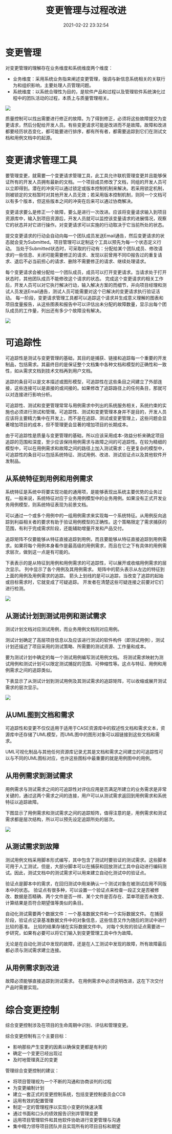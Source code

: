 ﻿---
title: 变更管理与过程改进
date: 2021-02-22 23:32:54
summary: 本文分享现代软件开发迭代和增量的周期。
tags:
- 软件项目管理
categories:
- 软件工程
---

# 变更管理

对变更管理的理解存在业务维度和系统维度两个维度：
- 业务维度：采用系统业务指来阐述变更管理，强调与新信息系统相关的关联行为和组织影响，主要处理人员管理问题。
- 系统维度：以系统合理性为目的，是软件产品和过程以及管理软件系统演化过程中的团队活动的过程，本质上与质量管理相关。

![](../../../images/软件工程/软件项目管理/变更管理与过程改进/1.png)

质量控制可以找出需要进行修正的故障。为了得到修正，必须将这些故障提交为变更请求，然后分配给开发人员。有些变更请求可能是改进而不是故障。故障和改进都要经历状态变化，都可能要进行排序，都有所有者，都需要追踪到它们在测试文档和用例文档中的起源。

# 变更请求管理工具

要管理变更，就需要一个变更请求管理工具，此工具允许联机管理变更并且能够保证所有的开发人员拥有最新的文档。一个项目成员修改了文档，同组的开发人员可以立即得到。潜在的冲突可以通过锁定或版本控制机制来解决。若采用锁定机制，则被锁定的文档暂时对其他开发人员无效；若采用版本控制机制，则同一个文档可以有多个版本，但这些版本之间的冲突在后来可以通过协商解决。

变更请求要么是修正一个故障，要么是进行一次改进。应该将变量请求输入到项目资源库中，输入到项目资源后，开发人员就可以监控该变量请求的进展情况，观察它的状态并对它进行操作。对变更请求可以实施的行动取决于它当前所处的状态。

提交变更请求的行动会自动向每一个团队成员发送Email通告，然后变更请求的状态就会变为Submitted。项目管理可以定制这个工具以预先为每一个状态定义行动。
当处于Submitted状态时，可采取的行动有：分配给某个团队成员、修改请求的一些信息、关闭可能需要修正的请求、发现以前曾用不同ID报告过的重复请求、退后不必当前担心的请求、删除不需要修正的请求、继续处理请求。

每个变更请求会被分配给一个团队成员，成员可以打开变更请求。当请求处于打开状态时，其他团队成员不能修改这个请求的状态。
完成这个变更请求的相关工作后，开发人员可以对它执行解决行动，输入解决方案的而细节，并向项目经理和测试人员发送Email通告，测试人员可能需要对这个已解决的变更请求执行验证活动。
每一阶段，变更请求管理工具都可以追踪这个请求并生成意义理解的图表和项目度量报告，从这些图表和报告中可以评估出未分配的故障数量，显示出每个团队成员的工作量，列出还有多少个故障没有解决。

![](../../../images/软件工程/软件项目管理/变更管理与过程改进/2.png)

# 可追踪性

可追踪性是测试与变更管理的基础，其目的是捕获、链接和追踪每一个重要的开发制品，包括需求。其最终目的是保证整个文档集中各种文档和模型的正确性和一致性，如从需求文档到技术文档再到用户文档。

追踪的条目可以是文本描述或图形模型，可追踪性在这些条目之间建立了外部连接，这些连接可以是直接的或间接的。如果修改了追踪路径上的任何条目，那就可以对连接进行影响分析。

可追踪性、测试和变更管理常常与用例需求中列出的系统服务相关，系统约束的实施也必须进行测试和管理。可追踪性、测试和变更管理本身并不是目的，开发人员应该将主要精力集中在开发上，而不是在追踪、测试或变更管理上，这些问题会显著增加项目的成本，但不管理更会显著的增加项目的长期成本。

由于可追踪性是质量与变更管理的基础，所以应该采用成本-效益分析来确定项目追踪的范围和深度，至少应该保持用例需求与故障之间的可追踪性。在较为精细的模型中，可以在用例需求和故障之间的路径上加入测试需求；在更复杂的模型中，可追踪性的条目可以包括系统特征、测试用例、改进、测试验证点以及其他软件开发制品。

## 从系统特征到用例和用例需求

系统特征是系统中将要实现功能的通用项，是能够表现出系统主要优势的业务过程。一般来说，系统特征对应于业务用例模型中的业务用例。如果没有正式开发业务用例模型，则系统特征表现为前景文档。

可以通过一个或多个用例中的一组用例需求来实现每一个系统特征。从用例反向追踪到利益相关者的要求有助于验证用例模型的正确性。这个策略限定了需求捕获的范围，有利于完成需求阶段，还能辅助增量开发和产品交付。

追踪矩阵不仅要能够从特征直接追踪到用例，而且要能够从特征直接追踪到用例需求。如果将每个用例本身看作是最高级的用例需求，而且在它之下有具体的用例需求层次，做到这一点是有可能的。

下表表示的是从特征到用例和用例需求的可追踪性，可以展开或收缩用例需求的层次显示。
列中显示了各个用例及其用例需求。
矩阵中的箭头表示从左边的特征到上面的用例及用例需求的追踪。
箭头上划线的是可以追踪，当改变了追踪的起始或目标需求时，它就变成了可疑追踪。
开发者在清楚这些可疑连接之前要对它们进行检测。

![](../../../images/软件工程/软件项目管理/变更管理与过程改进/3.png)

## 从测试计划到测试用例和测试需求

测试计划文档对应测试用例，而业务用例文档则对应用例。

测试计划确定了高层项目信息以及应该进行测试的软件构件（即测试用例），测试计划还描述了项目采用的测试策略、所需要的测试资源、工作量和成本。

要为测试计划中确定的每一个测试用例编写测试用例文档。
将测试需求映射为测试用例和测试计划可以限定测试捕捉的范围、可伸缩性等。这点与特征、用例和用例需求之间的追踪类似。

下表显示了从测试计划到测试用例及其测试需求的追踪矩阵，可以收缩或展开测试需求的层次显示。

![](../../../images/软件工程/软件项目管理/变更管理与过程改进/4.png)

## 从UML图到文档和需求

可追踪性和变更不仅仅适用于适用于CASE资源库中的叙述性文档和需求文本，资源库中还存储了UML模型，而UML图中的图形对象可以超链接到这些文档和需求。

UML可视化制品与其他任何资源库记录尤其是文档和需求之间建立的可追踪性可以与不同的UML图标对应，也许这些图标中最重要的就是用例图中的用例。

## 从用例需求到测试需求

用例需求与测试需求之间的可追踪性对评估应用是否满足所建立的业务需求是非常关键的，通过这两个需求之间的连接，用户可以从测试需求返回到用例需求和系统特征以追踪故障。

下图显示了用例需求和测试需求之间的追踪矩阵，值得注意的是，用例需求和测试需求都是层次结构，所以可以预先设定追踪所处的层次。

![](../../../images/软件工程/软件项目管理/变更管理与过程改进/5.png)

## 从测试需求到故障

测试用例文档采用脚本形式编写，其中包含了测试时要验证的测试需求。这些脚本可用于人工测试，但是，大部分脚本可以在捕获和回放测试工具中自动进行编码测试。因此，测试文档中的测试需求可以用来建立自动化测试中的验证点。

验证点是脚本中的需求，在回归测试中用来确认一个测试对象在被测试应用不同版本中的状态。
验证点有很多种，可以设置一个验证点来检查一段正文是否被修改、数据是否精确、两个文件是否一样、某个文件是否存在、菜单项是否未改变、计算结果是否符合期望值等类似的条目。

自动化测试需要两个数据文件：一个基准数据文件和一个实际数据文件。
在捕获阶段，验证点记录基准数据文件中的对象信息，这些信息又作为随后的测试中进行比较的基准。
比较的结果存储在实际数据文件中。
对每个失败的验证点需要进一步研究，如果有必要可以将它们输入到变更管理工具中作为故障。

无论是在自动化测试中发现的故障，还是在人工测试中发现的故障，所有故障最后都必须与测试需求建立连接。

## 从用例需求到改进

故障必须能够直接追踪到测试需求。
在用例需求中必须说明改进，这在下次交付产品时需要实现。

# 综合变更控制

综合变更控制涉及在项目的生命周期中识别、评估和管理变更。

综合变更控制有三个主要目标：
- 影响那些产生变更的因素以确保变更都是有利的
- 确定一个变更已经出现过
- 及时地管理真正的变更

管理综合变更控制的建议：
- 将项目管理视为一个不断的沟通和协商谈判的过程
- 为变更编制计划
- 建立一套正式的变更控制系统，包括变更控制委员会CCB
- 运用有效的配置管理
- 制定一定的管理程序以实现小变更的快速决策
- 通过书面和口头的绩效报告识别并管理变更
- 运用项目管理软件和其他软件协助进行变更管理与沟通
- 集中精力领导项目团队并且实现所有的项目目标和期望
